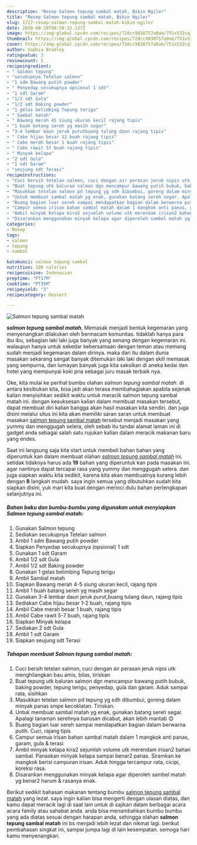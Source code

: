 ```yaml
---
description: "Resep Salmon tepung sambal matah, Bikin Ngiler"
title: "Resep Salmon tepung sambal matah, Bikin Ngiler"
slug: 1727-resep-salmon-tepung-sambal-matah-bikin-ngiler
date: 2020-08-29T00:59:32.137Z
image: https://img-global.cpcdn.com/recipes/72dcc9838757a0ab/751x532cq70/salmon-tepung-sambal-matah-foto-resep-utama.jpg
thumbnail: https://img-global.cpcdn.com/recipes/72dcc9838757a0ab/751x532cq70/salmon-tepung-sambal-matah-foto-resep-utama.jpg
cover: https://img-global.cpcdn.com/recipes/72dcc9838757a0ab/751x532cq70/salmon-tepung-sambal-matah-foto-resep-utama.jpg
author: Sophia Bradley
ratingvalue: 3
reviewcount: 5
recipeingredient:
- " Salmon tepung"
- "secukupnya Tetelan salmon"
- "1 sdm Bawang putih powder"
- " Penyedap secukupnya opsional 1 sdt"
- "1 sdt Garam"
- "1/2 sdt Gula"
- "1/2 sdt Baking powder"
- "1 gelas belimbing Tepung terigu"
- " Sambal matah"
- " Bawang merah 45 siung ukuran kecil rajang tipis"
- "1 buah batang sereh yg masih segar"
- "3-4 lembar daun jeruk purutbuang tulang daun rajang tipis"
- " Cabe hijau besar 12 buah rajang tipis"
- " Cabe merah besar 1 buah rajang tipis"
- " Cabe rawit 57 buah rajang tipis"
- " Minyak kelapa"
- "2 sdt Gula"
- "1 sdt Garam"
- "seujung sdt Terasi"
recipeinstructions:
- "Cuci bersih tetelan salmon, cuci dengan air perasan jeruk nipis utk menghilangkan bau amis, bilas, tiriskan"
- "Buat tepung utk baluran salmon dgn mencampur bawang putih bubuk, baking powder, tepung terigu, penyedap, gula dan garam. Aduk sampai rata, sisihkan"
- "Masukkan tetelan salmon pd tepung yg sdh dibumbui, goreng dalam minyak panas smpe kecoklatan. Tiriskan."
- "Untuk membuat sambal matah yg enak, gunakan batang sereh segar. Apalagi tanaman serehnya barusan dicabut, akan lebih mantab 😊"
- "Buang bagian luar sereh sampai mendapatkan bagian dalam berwarna putih. Cuci, rajang tipis"
- "Campur semua irisan bahan sambal matah dalam 1 mangkok anti panas, garam, gula &amp; terasi"
- "Ambil minyak kelapa kira2 sejumlah volume utk merendam irisan2 bahan sambal. Panaskan minyak kelapa sampai benar2 panas. Siramkan ke mangkok berisi campuran irisan. Aduk hingga tercampur rata, cicipi, koreksi rasa."
- "Disarankan menggunakan minyak kelapa agar diperoleh sambel matah yg benar2 harum &amp; rasanya enak."
categories:
- Resep
tags:
- salmon
- tepung
- sambal

katakunci: salmon tepung sambal 
nutrition: 109 calories
recipecuisine: Indonesian
preptime: "PT17M"
cooktime: "PT35M"
recipeyield: "3"
recipecategory: Dessert

---
```



![Salmon tepung sambal matah](https://img-global.cpcdn.com/recipes/72dcc9838757a0ab/751x532cq70/salmon-tepung-sambal-matah-foto-resep-utama.jpg)

<b><i>salmon tepung sambal matah</i></b>, Memasak menjadi bentuk kegemaran yang menyenangkan dilakukan oleh bermacam komunitas. tidaklah hanya para ibu ibu, sebagian laki laki juga banyak yang senang dengan kegemaran ini. walaupun hanya untuk sekedar kebersamaan dengan teman atau memang sudah menjadi kegemaran dalam dirinya. maka dari itu dalam dunia masakan sekarang sangat banyak ditemukan laki laki dengan skill memasak yang sempurna, dan lumayan banyak juga kita saksikan di aneka kedai dan hotel yang mempunyai koki pria sebagai juru masak terbaik nya.

Oke, kita mulai ke perihal bumbu olahan <i>salmon tepung sambal matah</i>. di antara kesibukan kita, bisa jadi akan terasa membahagiakan apabila sejenak kalian menyisihkan sedikit waktu untuk meracik salmon tepung sambal matah ini. dengan kesuksesan kalian dalam membuat masakan tersebut, dapat membuat diri kalian bangga akan hasil masakan kita sendiri. dan juga disini melalui situs ini kita akan memiliki saran saran untuk membuat masakan <u>salmon tepung sambal matah</u> tersebut menjadi masakan yang yummy dan menggugah selera, oleh sebab itu tandai alamat laman ini di gadget anda sebagai salah satu rujukan kalian dalam meracik makanan baru yang endes.




Saat ini langsung saja kita start untuk membeli bahan bahan yang diperuntuk kan dalam membuat olahan <u><i>salmon tepung sambal matah</i></u> ini. setidak tidaknya harus ada <b>19</b> bahan yang diperuntuk kan pada masakan ini. agar nantinya dapat tercapai rasa yang yummy dan menggugah selera. dan juga siapkan waktu kita sedikit, karena kita akan membuatnya kurang lebih dengan <b>8</b> langkah mudah. saya ingin semua yang dibutuhkan sudah kita siapkan disini, yuk mari kita buat dengan merinci dulu bahan perlengkapan selanjutnya ini.

<!--inarticleads1-->

##### Bahan baku dan bumbu-bumbu yang digunakan untuk menyiapkan Salmon tepung sambal matah:

1. Gunakan  Salmon tepung
1. Sediakan secukupnya Tetelan salmon
1. Ambil 1 sdm Bawang putih powder
1. Siapkan  Penyedap secukupnya (opsional) 1 sdt
1. Gunakan 1 sdt Garam
1. Ambil 1/2 sdt Gula
1. Ambil 1/2 sdt Baking powder
1. Gunakan 1 gelas belimbing Tepung terigu
1. Ambil  Sambal matah
1. Siapkan  Bawang merah 4-5 siung ukuran kecil, rajang tipis
1. Ambil 1 buah batang sereh yg masih segar
1. Gunakan 3-4 lembar daun jeruk purut,buang tulang daun, rajang tipis
1. Sediakan  Cabe hijau besar 1-2 buah, rajang tipis
1. Ambil  Cabe merah besar 1 buah, rajang tipis
1. Ambil  Cabe rawit 5-7 buah, rajang tipis
1. Siapkan  Minyak kelapa
1. Sediakan 2 sdt Gula
1. Ambil 1 sdt Garam
1. Siapkan seujung sdt Terasi




<!--inarticleads2-->

##### Tahapan membuat Salmon tepung sambal matah:

1. Cuci bersih tetelan salmon, cuci dengan air perasan jeruk nipis utk menghilangkan bau amis, bilas, tiriskan
1. Buat tepung utk baluran salmon dgn mencampur bawang putih bubuk, baking powder, tepung terigu, penyedap, gula dan garam. Aduk sampai rata, sisihkan
1. Masukkan tetelan salmon pd tepung yg sdh dibumbui, goreng dalam minyak panas smpe kecoklatan. Tiriskan.
1. Untuk membuat sambal matah yg enak, gunakan batang sereh segar. Apalagi tanaman serehnya barusan dicabut, akan lebih mantab 😊
1. Buang bagian luar sereh sampai mendapatkan bagian dalam berwarna putih. Cuci, rajang tipis
1. Campur semua irisan bahan sambal matah dalam 1 mangkok anti panas, garam, gula &amp; terasi
1. Ambil minyak kelapa kira2 sejumlah volume utk merendam irisan2 bahan sambal. Panaskan minyak kelapa sampai benar2 panas. Siramkan ke mangkok berisi campuran irisan. Aduk hingga tercampur rata, cicipi, koreksi rasa.
1. Disarankan menggunakan minyak kelapa agar diperoleh sambel matah yg benar2 harum &amp; rasanya enak.




Berikut sedikit bahasan makanan tentang bumbu <u>salmon tepung sambal matah</u> yang lezat. saya ingin kalian bisa mengerti dengan ulasan diatas, dan kamu dapat meracik lagi di saat lain untuk di sajikan dalam berbagai acara acara family atau sahabat anda. anda bisa menambahkan bumbu bumbu yang ada diatas sesuai dengan harapan anda, sehingga olahan <b>salmon tepung sambal matah</b> ini bs menjadi lebih lezat dan nikmat lagi. berikut pembahasan singkat ini, sampai jumpa lagi di lain kesempatan. semoga hari kamu menyenangkan.
